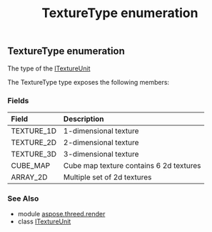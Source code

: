 ﻿---
title: TextureType enumeration
second_title: Aspose.3D for Python via .NET API References
description: 
type: docs
weight: 540
url: /python-net/aspose.threed.render/texturetype/
is_root: false
---

## TextureType enumeration

The type of the [ITextureUnit](/3d/python-net/aspose.threed.render/itextureunit)



The TextureType type exposes the following members:

### Fields
| Field | Description |
| :- | :- |
| TEXTURE_1D | 1-dimensional texture |
| TEXTURE_2D | 2-dimensional texture |
| TEXTURE_3D | 3-dimensional texture |
| CUBE_MAP | Cube map texture contains 6 2d textures |
| ARRAY_2D | Multiple set of 2d textures |



### See Also
* module [aspose.threed.render](..)
* class [ITextureUnit](/3d/python-net/aspose.threed.render/itextureunit)
